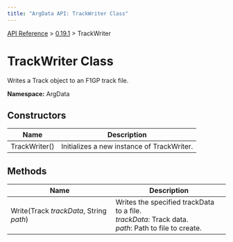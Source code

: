 ```yaml
---
title: "ArgData API: TrackWriter Class"
---
```


[API Reference](/argdata/api/) &gt; [0.19.1](/argdata/api/0.19.1/) &gt; TrackWriter

# TrackWriter Class

Writes a Track object to an F1GP track file.

**Namespace:** ArgData

## Constructors

<table class="table table-bordered table-striped ">
<thead>
  <tr>
    <th>Name</th>
    <th>Description</th>
  </tr>
</thead>
<tbody>
  <tr>
    <td>TrackWriter()</td>
    <td>Initializes a new instance of TrackWriter.</td>
  </tr>
</tbody>
</table>


## Methods

<table class="table table-bordered table-striped ">
<thead>
  <tr>
    <th>Name</th>
    <th>Description</th>
  </tr>
</thead>
<tbody>
  <tr>
    <td>Write(Track <em>trackData</em>, String <em>path</em>)</td>
    <td>Writes the specified trackData to a file.<br /><em>trackData</em>: Track data.<br /><em>path</em>: Path to file to create.<br /></td>
  </tr>
</tbody>
</table>


